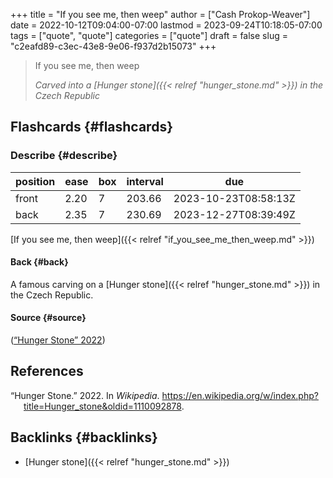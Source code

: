 +++
title = "If you see me, then weep"
author = ["Cash Prokop-Weaver"]
date = 2022-10-12T09:04:00-07:00
lastmod = 2023-09-24T10:18:05-07:00
tags = ["quote", "quote"]
categories = ["quote"]
draft = false
slug = "c2eafd89-c3ec-43e8-9e06-f937d2b15073"
+++

> If you see me, then weep
>
> _Carved into a [Hunger stone]({{< relref "hunger_stone.md" >}}) in the Czech Republic_


## Flashcards {#flashcards}


### Describe {#describe}

| position | ease | box | interval | due                  |
|----------|------|-----|----------|----------------------|
| front    | 2.20 | 7   | 203.66   | 2023-10-23T08:58:13Z |
| back     | 2.35 | 7   | 230.69   | 2023-12-27T08:39:49Z |

[If you see me, then weep]({{< relref "if_you_see_me_then_weep.md" >}})


#### Back {#back}

A famous carving on a [Hunger stone]({{< relref "hunger_stone.md" >}}) in the Czech Republic.


#### Source {#source}

(<a href="#citeproc_bib_item_1">“Hunger Stone” 2022</a>)

## References

<style>.csl-entry{text-indent: -1.5em; margin-left: 1.5em;}</style><div class="csl-bib-body">
  <div class="csl-entry"><a id="citeproc_bib_item_1"></a>“Hunger Stone.” 2022. In <i>Wikipedia</i>. <a href="https://en.wikipedia.org/w/index.php?title=Hunger_stone&oldid=1110092878">https://en.wikipedia.org/w/index.php?title=Hunger_stone&#38;oldid=1110092878</a>.</div>
</div>


## Backlinks {#backlinks}

-   [Hunger stone]({{< relref "hunger_stone.md" >}})
